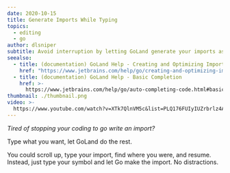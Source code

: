 ```yaml
---
date: 2020-10-15
title: Generate Imports While Typing
topics:
  - editing
  - go
author: dlsniper
subtitle: Avoid interruption by letting GoLand generate your imports as you type.
seealso:
  - title: (documentation) GoLand Help - Creating and Optimizing Imports
    href: "https://www.jetbrains.com/help/go/creating-and-optimizing-imports.html"
  - title: (documentation) GoLand Help - Basic Completion
    href: >-
      https://www.jetbrains.com/help/go/auto-completing-code.html#basic_completion
thumbnail: ./thumbnail.png
video: >-
  https://www.youtube.com/watch?v=XTk7QlnVM5c&list=PLQ176FUIyIUZrbrlz4AY1V8VzBJKZyVlW&index=69
---
```


_Tired of stopping your coding to go write an import?_

Type what you want, let GoLand do the rest.

You could scroll up, type your import, find where you were, and resume. Instead, just type your symbol and let Go make the import. No distractions.
